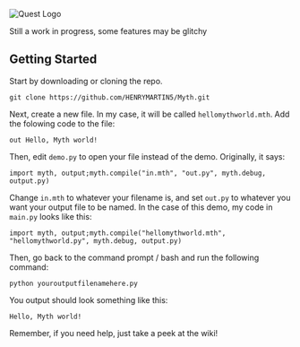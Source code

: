![Quest Logo](https://mythCDN.henrymartin4.repl.co/logo.png)

Still a work in progress, some features may be glitchy

## Getting Started
Start by downloading or cloning the repo.

```
git clone https://github.com/HENRYMARTIN5/Myth.git
```

Next, create a new file. In my case, it will be called `hellomythworld.mth`. 
Add the folowing code to the file:

```
out Hello, Myth world!
```

Then, edit `demo.py` to open your file instead of the demo. Originally, it says:

```
import myth, output;myth.compile("in.mth", "out.py", myth.debug, output.py)
```

Change `in.mth` to whatever your filename is, and set `out.py` to whatever you want your output file to be named. In the case of this demo, my code in `main.py` looks like this:

```
import myth, output;myth.compile("hellomythworld.mth", "hellomythworld.py", myth.debug, output.py)
```
Then, go back to the command prompt / bash and run the following command:
```
python youroutputfilenamehere.py
```

You output should look something like this:

```
Hello, Myth world!
```

Remember, if you need help, just take a peek at the wiki!
